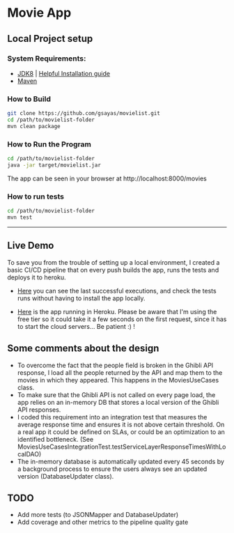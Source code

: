 # Movie App

## Local Project setup

### System Requirements:
* [JDK8](https://www.oracle.com/technetwork/java/javase/downloads/jdk8-downloads-2133151.html) | [Helpful Installation guide](https://www3.ntu.edu.sg/home/ehchua/programming/howto/JDK_Howto.html)
* [Maven](https://maven.apache.org/install.html)


### How to Build

```bash
git clone https://github.com/gsayas/movielist.git
cd /path/to/movielist-folder
mvn clean package
```

### How to Run the Program

```bash
cd /path/to/movielist-folder
java -jar target/movielist.jar
```
The app can be seen in your browser at http://localhost:8000/movies


### How to run tests
```bash
cd /path/to/movielist-folder
mvn test
```
*******************************************************************************************************************************

## Live Demo

To save you from the trouble of setting up a local environment, I created a basic CI/CD pipeline that on every push builds the app, runs the tests and deploys it to heroku.

* [Here](https://github.com/gsayas/movielist/actions?query=branch%3Amaster+is%3Asuccess) you can see the last successful executions, and check the tests runs without having to install the app locally.

* [Here](https://gsayas-back.herokuapp.com/movies) is the app running in Heroku. Please be aware that I'm using the free tier so it could take it a few seconds on the first request, since it has to start the cloud servers... Be patient :) !

## Some comments about the design

+ To overcome the fact that the people field is broken in the Ghibli API response, I load all the people returned by the API and map them to the movies in which they appeared. This happens in the MoviesUseCases class.
+ To make sure that the Ghibli API is not called on every page load, the app relies on an in-memory DB that stores a local version of the Ghibli API responses.
+ I coded this requirement into an integration test that measures the average response time and ensures it is not above certain threshold. On a real app it could be defined on SLAs, or could be an optimization to an identified bottleneck. (See MoviesUseCasesIntegrationTest.testServiceLayerResponseTimesWithLocalDAO)
+ The in-memory database is automatically updated every 45 seconds by a background process to ensure the users always see an updated version (DatabaseUpdater class).

## TODO

+ Add more tests (to JSONMapper and DatabaseUpdater)
+ Add coverage and other metrics to the pipeline quality gate

